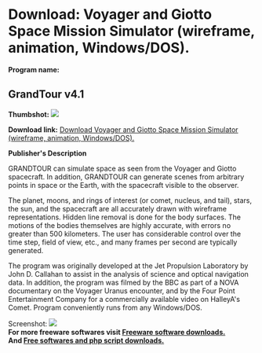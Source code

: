 # Download: Voyager and Giotto Space Mission Simulator (wireframe, animation, Windows/DOS).

**Program name:**

## GrandTour v4.1

  
**Thumbshot:** ![](http://www.freewarefiles.com/screenshot/grandtour_md.gif)   
  
**Download link:** [Download Voyager and Giotto Space Mission Simulator (wireframe, animation, Windows/DOS).](http://freesoftwares.boysofts.com/GrandTour-V_program_4081.html)  
  


**Publisher's Description**  
  


GRANDTOUR can simulate space as seen from the Voyager and Giotto spacecraft. In addition, GRANDTOUR can generate scenes from arbitrary points in space or the Earth, with the spacecraft visible to the observer. 

The planet, moons, and rings of interest (or comet, nucleus, and tail), stars, the sun, and the spacecraft are all accurately drawn with wireframe representations. Hidden line removal is done for the body surfaces. The motions of the bodies themselves are highly accurate, with errors no greater than 500 kilometers. The user has considerable control over the time step, field of view, etc., and many frames per second are typically generated. 

The program was originally developed at the Jet Propulsion Laboratory by John D. Callahan to assist in the analysis of science and optical navigation data. In addition, the program was filmed by the BBC as part of a NOVA documentary on the Voyager Uranus encounter, and by the Four Point Entertainment Company for a commercially available video on HalleyA's Comet. Program conveniently runs from any Windows/DOS. 

  
  
Screenshot: ![](http://www.freewarefiles.com/screenshot/grandtour.gif)   
**For more freeware softwares visit [Freeware software downloads.](http://freesoftwares.boysofts.com/)**   
**And [Free softwares and php script downloads.](http://www.boysofts.com/)**
